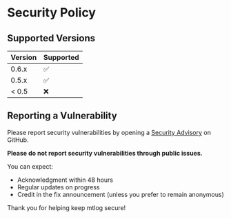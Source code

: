 # Security Policy

## Supported Versions

| Version | Supported          |
| ------- | ------------------ |
| 0.6.x   | :white_check_mark: |
| 0.5.x   | :white_check_mark: |
| < 0.5   | :x:                |

## Reporting a Vulnerability

Please report security vulnerabilities by opening a [Security Advisory](https://github.com/willibrandon/mtlog/security/advisories/new) on GitHub.

**Please do not report security vulnerabilities through public issues.**

You can expect:
- Acknowledgment within 48 hours
- Regular updates on progress
- Credit in the fix announcement (unless you prefer to remain anonymous)

Thank you for helping keep mtlog secure!